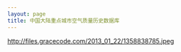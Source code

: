 ```yaml
---
layout: page
title: 中国大陆重点城市空气质量历史数据库
---
```


http://files.gracecode.com/2013_01_22/1358838785.jpeg

